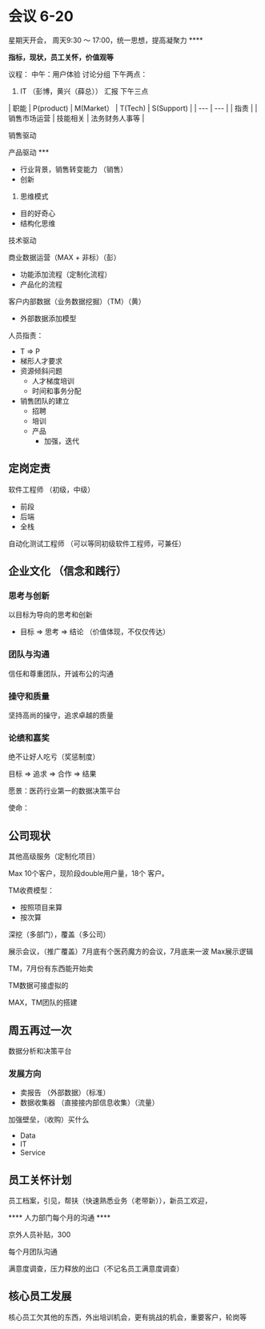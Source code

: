 # 会议 6-20

星期天开会， 周天9:30 ～ 17:00，统一思想，提高凝聚力  ****

**指标，现状，员工关怀，价值观等** 

议程： 中午：用户体验 讨论分组 下午两点：

 1. IT （彭博，黄兴（薛总）） 汇报 下午三点



| 职能 | P\(product\) | M\(Market） | T\(Tech\) | S\(Support\) |
| --- | --- |
| 指责 |  | 销售市场运营 | 技能相关 | 法务财务人事等 |



销售驱动

产品驱动 \*\*\*

* 行业背景，销售转变能力 （销售）
* 创新

1. 思维模式

* 目的好奇心
* 结构化思维

技术驱动



商业数据运营（MAX + 非标）（彭）

* 功能添加流程（定制化流程）
* 产品化的流程

客户内部数据（业务数据挖掘）（TM）（黄）

* 外部数据添加模型

人员指责：

* T =&gt; P
* 梯形人才要求
* 资源倾斜问题
  * 人才梯度培训
  * 时间和事务分配
* 销售团队的建立
  * 招聘
  * 培训
  * 产品
    * 加强，迭代



## 定岗定责 

软件工程师 （初级，中级）

* 前段
* 后端
* 全栈

自动化测试工程师 （可以等同初级软件工程师，可兼任）

## 企业文化 （信念和践行）

### 思考与创新

以目标为导向的思考和创新

* 目标 =&gt; 思考 =&gt; 结论    （价值体现，不仅仅传达）

### 团队与沟通

信任和尊重团队，开诚布公的沟通

### 操守和质量

坚持高尚的操守，追求卓越的质量

### 论绩和嘉奖

绝不让好人吃亏（奖惩制度）



目标 =&gt; 追求 =&gt; 合作 =&gt; 结果

愿景：医药行业第一的数据决策平台

使命：

## 公司现状

其他高级服务（定制化项目）

Max 10个客户，现阶段double用户量，18个 客户。

TM收费模型：

* 按照项目来算
* 按次算

深挖（多部门），覆盖（多公司）

展示会议，（推广覆盖）7月底有个医药魔方的会议，7月底来一波 Max展示逻辑

TM，7月份有东西能开始卖

TM数据可接虚拟的

MAX，TM团队的搭建

## 周五再过一次

数据分析和决策平台

### 发展方向

* 卖报告 （外部数据）（标准）
* 数据收集器 （直接接内部信息收集）（流量）

加强壁垒，（收购）买什么

* Data
* IT
* Service

## 员工关怀计划

员工档案，引见，帮扶（快速熟悉业务（老带新）），新员工欢迎，

\*\*\*\* 人力部门每个月的沟通 \*\*\*\*

京外人员补贴，300

每个月团队沟通

满意度调查，压力释放的出口（不记名员工满意度调查）

## 核心员工发展

核心员工欠其他的东西，外出培训机会，更有挑战的机会，重要客户，轮岗等










